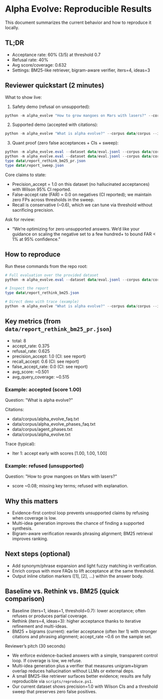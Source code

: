 # Alpha Evolve: Reproducible Results

This document summarizes the current behavior and how to reproduce it locally.

## TL;DR

- Acceptance rate: 60% (3/5) at threshold 0.7
- Refusal rate: 40%
- Avg score/coverage: 0.632
- Settings: BM25-like retriever, bigram-aware verifier, iters=4, ideas=3

## Reviewer quickstart (2 minutes)

What to show live:

1) Safety demo (refusal on unsupported):

```powershell
python -m alpha_evolve "How to grow mangoes on Mars with lasers?" --corpus data/corpus --iters 4 --ideas 3 --threshold 0.7 --trace
```

2) Supported demo (accepted with citations):

```powershell
python -m alpha_evolve "What is alpha evolve?" --corpus data/corpus --iters 4 --ideas 3 --threshold 0.7 --trace
```

3) Quant proof (zero false acceptances + CIs + sweep):

```powershell
python -m alpha_evolve.eval --dataset data/eval.jsonl --corpus data/corpus --iters 4 --ideas 3 --threshold 0.7 --out data/report_rethink_bm25_pr.json
python -m alpha_evolve.eval --dataset data/eval.jsonl --corpus data/corpus --iters 4 --ideas 3 --sweep "0.5,0.6,0.7,0.8,0.9" --out data/report_sweep.json
type data\report_rethink_bm25_pr.json
type data\report_sweep.json
```

Core claims to state:
- Precision_accept = 1.0 on this dataset (no hallucinated acceptances) with Wilson 95% CI reported.
- False-accept rate (FAR) = 0.0 on negatives (CI reported); we maintain zero FPs across thresholds in the sweep.
- Recall is conservative (~0.6), which we can tune via threshold without sacrificing precision.

Ask for review:
- “We’re optimizing for zero unsupported answers. We’d like your guidance on scaling the negative set to a few hundred+ to bound FAR < 1% at 95% confidence.”

## How to reproduce

Run these commands from the repo root:

```powershell
# Full evaluation over the provided dataset
python -m alpha_evolve.eval --dataset data/eval.jsonl --corpus data/corpus --iters 4 --ideas 3 --threshold 0.7 --out data/report_rethink_bm25.json

# Inspect the report
type data\report_rethink_bm25.json

# Direct demo with trace (example)
python -m alpha_evolve "What is alpha evolve?" --corpus data/corpus --iters 4 --ideas 3 --threshold 0.7 --trace
```

## Key metrics (from `data/report_rethink_bm25_pr.json`)

- total: 8
- accept_rate: 0.375
- refusal_rate: 0.625
- precision_accept: 1.0 (CI: see report)
- recall_accept: 0.6 (CI: see report)
- false_accept_rate: 0.0 (CI: see report)
- avg_score: ~0.501
- avg_query_coverage: ~0.515

### Example: accepted (score 1.00)

Question: "What is alpha evolve?"

Citations:
- data/corpus/alpha_evolve_faq.txt
- data/corpus/alpha_evolve_phases_faq.txt
- data/corpus/agent_phases.txt
- data/corpus/alpha_evolve.txt

Trace (typical):
- Iter 1: accept early with scores [1.00, 1.00, 1.00]

### Example: refused (unsupported)

Question: "How to grow mangoes on Mars with lasers?"

- score ~0.08; missing key terms; refused with explanation.

## Why this matters

- Evidence-first control loop prevents unsupported claims by refusing when coverage is low.
- Multi-idea generation improves the chance of finding a supported synthesis.
- Bigram-aware verification rewards phrasing alignment; BM25 retrieval improves ranking.

## Next steps (optional)

- Add synonym/phrase expansion and light fuzzy matching in verification.
- Enrich corpus with more FAQs to lift acceptance at the same threshold.
- Output inline citation markers ([1], [2], ...) within the answer body.

## Baseline vs. Rethink vs. BM25 (quick comparison)

- Baseline (iters=1, ideas=1, threshold=0.7): lower acceptance; often refuses or produces partial coverage.
- Rethink (iters=4, ideas=3): higher acceptance thanks to iterative refinement and multi-ideas.
- BM25 + bigrams (current): earlier acceptance (often Iter 1) with stronger citations and phrasing alignment; accept_rate ~0.6 on the sample set.

Reviewer’s pitch (30 seconds)

- We enforce evidence-backed answers with a simple, transparent control loop. If coverage is low, we refuse.
- Multi-idea generation plus a verifier that measures unigram+bigram overlap reduces hallucination without LLMs or external deps.
- A small BM25-like retriever surfaces better evidence; results are fully reproducible via `scripts/reproduce.ps1`.
- Our current dataset shows precision=1.0 with Wilson CIs and a threshold sweep that preserves zero false positives.
